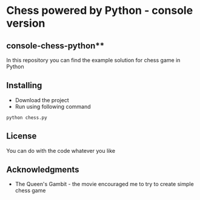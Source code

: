 # Chess powered by Python - console version
## console-chess-python**

In this repository you can find the example solution for chess game in Python

## Installing 
* Download the project
* Run using following command
```
python chess.py
```
## License
You can do with the code whatever you like

## Acknowledgments

* The Queen's Gambit - the movie encouraged me to try to create simple chess game
